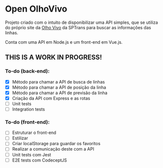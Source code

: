 # Open OlhoVivo

Projeto criado com o intuito de disponibilizar uma API simples, que se utiliza do próprio site da [Olho Vivo](http://olhovivo.sptrans.com.br) da SPTrans para buscar as informações das linhas.

Conta com uma API em Node.js e um front-end em Vue.js.

## THIS IS A WORK IN PROGRESS!

### To-do (back-end):
- [x] Método para chamar a API de busca de linhas
- [x] Método para chamar a API de posição da linha
- [x] Método para chamar a API de previsão da linha
- [x] Criação da API com Express e as rotas
- [ ] Unit tests
- [ ] Integration tests

### To-do (front-end):
- [ ] Estruturar o front-end
- [ ] Estilizar
- [ ] Criar localStorage para guardar os favoritos
- [ ] Realizar a comunicação deste com a API
- [ ] Unit tests com Jest
- [ ] E2E tests com CodeceptJS